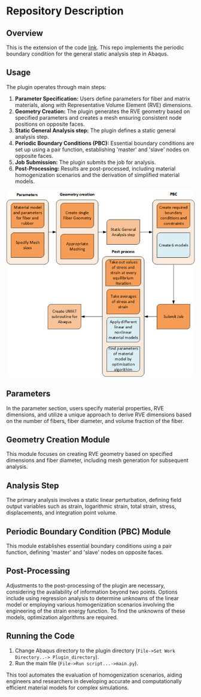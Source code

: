 # Repository Description

## Overview
This is the extension of the code [link](https://github.com/Jamal-dev/PBC_Linear "PBC code based on linear analysis"). This repo implements the periodic boundary condition for the general static analysis step in Abaqus.

## Usage
The plugin operates through main steps:

1. **Parameter Specification:** Users define parameters for fiber and matrix materials, along with Representative Volume Element (RVE) dimensions.
2. **Geometry Creation:** The plugin generates the RVE geometry based on specified parameters and creates a mesh ensuring consistent node positions on opposite faces.
3. **Static General Analysis step:** The plugin defines a static general analysis step.
4. **Periodic Boundary Conditions (PBC):** Essential boundary conditions are set up using a pair function, establishing 'master' and 'slave' nodes on opposite faces.
5. **Job Submission:** The plugin submits the job for analysis.
6. **Post-Processing:** Results are post-processed, including material homogenization scenarios and the derivation of simplified material models.

![Flow diagram for the plugin](flowDiag_modifiedplugin.png "Flow diagram for the plugin")

## Parameters
In the parameter section, users specify material properties, RVE dimensions, and utilize a unique approach to derive RVE dimensions based on the number of fibers, fiber diameter, and volume fraction of the fiber.

## Geometry Creation Module
This module focuses on creating RVE geometry based on specified dimensions and fiber diameter, including mesh generation for subsequent analysis.

## Analysis Step
The primary analysis involves a static linear perturbation, defining field output variables such as strain, logarithmic strain, total strain, stress, displacements, and integration point volume.

## Periodic Boundary Condition (PBC) Module
This module establishes essential boundary conditions using a pair function, defining 'master' and 'slave' nodes on opposite faces.

## Post-Processing
Adjustments to the post-processing of the plugin are necessary, considering the availability of information beyond two points. Options include using regression analysis to determine unknowns of the linear model or employing various homogenization scenarios involving the engineering of the strain energy function. To find the unknowns of these models, optimization algorithms are required.

## Running the Code
1. Change Abaqus directory to the plugin directory (`File->Set Work Directory..-> Plugin_directory`).
2. Run the main file (`File->Run script...->main.py`).


This tool automates the evaluation of homogenization scenarios, aiding engineers and researchers in developing accurate and computationally efficient material models for complex simulations.